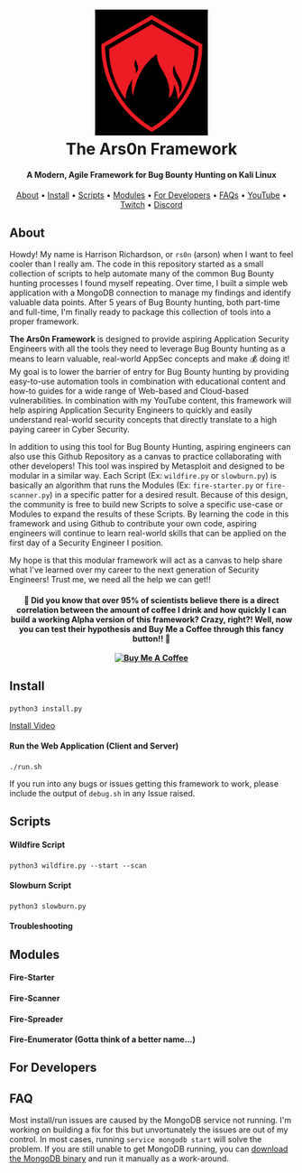 <h1 align="center">
  <a href="https://www.linkedin.com/in/%E2%84%8C%F0%9D%94%9E%F0%9D%94%AF%F0%9D%94%AF%F0%9D%94%A6%F0%9D%94%B0%F0%9D%94%AC%F0%9D%94%AB-%E2%84%9C%F0%9D%94%A6%F0%9D%94%A0%F0%9D%94%A5%F0%9D%94%9E%F0%9D%94%AF%F0%9D%94%A1%F0%9D%94%B0%F0%9D%94%AC%F0%9D%94%AB-%F0%9D%96%A2%F0%9D%96%A8%F0%9D%96%B2%F0%9D%96%B2%F0%9D%96%AF-%F0%9D%96%AE%F0%9D%96%B2%F0%9D%96%B6%F0%9D%96%A4-%F0%9D%96%AC%F0%9D%96%B2%F0%9D%96%BC-7a55bb158/"><img src="static/rs0n-logo.png" width="200px" alt="Arson Logo"></a>
  <br>
  The Ars0n Framework
  <br>
</h1>

<h4 align="center">A Modern, Agile Framework for Bug Bounty Hunting on Kali Linux</h4>
      
<p align="center">
  <a href="#hows">About</a> •
  <a href="#install">Install</a> •
  <a href="#scripts">Scripts</a> •
  <a href="#modules">Modules</a> •
  <a href="#for-developers">For Developers</a> •
  <a href="#faq">FAQs</a> •
  <a href="https://www.youtube.com/@rs0n_live">YouTube</a> •
  <a href="https://www.twitch.tv/rs0n_live">Twitch</a> •
  <a href="#coming-soon">Discord</a>
</p>

## About

Howdy!  My name is Harrison Richardson, or `rs0n` (arson) when I want to feel cooler than I really am.  The code in this repository started as a small collection of scripts to help automate many of the common Bug Bounty hunting processes I found myself repeating.  Over time, I built a simple web application with a MongoDB connection to manage my findings and identify valuable data points.  After 5 years of Bug Bounty hunting, both part-time and full-time, I'm finally ready to package this collection of tools into a proper framework.

**The Ars0n Framework** is designed to provide aspiring Application Security Engineers with all the tools they need to leverage Bug Bounty hunting as a means to learn valuable, real-world AppSec concepts and make 💰 doing it!  My goal is to lower the barrier of entry for Bug Bounty hunting by providing easy-to-use automation tools in combination with educational content and how-to guides for a wide range of Web-based and Cloud-based vulnerabilities.  In combination with my YouTube content, this framework will help aspiring Application Security Engineers to quickly and easily understand real-world security concepts that directly translate to a high paying career in Cyber Security.  

In addition to using this tool for Bug Bounty Hunting, aspiring engineers can also use this Github Repository as a canvas to practice collaborating with other developers!  This tool was inspired by Metasploit and designed to be modular in a similar way.  Each Script (Ex: `wildfire.py` or `slowburn.py`) is basically an algorithm that runs the Modules (Ex: `fire-starter.py` or `fire-scanner.py`) in a specific patter for a desired result.  Because of this design, the community is free to build new Scripts to solve a specific use-case or Modules to expand the results of these Scripts.  By learning the code in this framework and using Github to contribute your own code, aspiring engineers will continue to learn real-world skills that can be applied on the first day of a Security Engineer I position.

My hope is that this modular framework will act as a canvas to help share what I've learned over my career to the next generation of Security Engineers!  Trust me, we need all the help we can get!!

<h4 align="center">
🤠 Did you know that over 95% of scientists believe there is a direct correlation between the amount of coffee I drink and how quickly I can build a working Alpha version of this framework?  Crazy, right?!  Well, now you can test their hypothesis and Buy Me a Coffee through this fancy button!!  🤯
<br>
<br>
<a href="https://www.buymeacoffee.com/rs0n.evolv3" target="_blank"><img src="https://cdn.buymeacoffee.com/buttons/default-orange.png" alt="Buy Me A Coffee" height="41" width="174"></a>
</h4>

## Install

`python3 install.py`

[Install Video](https://www.youtube.com/watch?v=cF4xtVS7Rnc)

#### Run the Web Application (Client and Server)

`./run.sh`

If you run into any bugs or issues getting this framework to work, please include the output of `debug.sh` in any Issue raised.

## Scripts

#### Wildfire Script

`python3 wildfire.py --start --scan`

#### Slowburn Script

`python3 slowburn.py`

#### Troubleshooting

## Modules

#### Fire-Starter

#### Fire-Scanner

#### Fire-Spreader

#### Fire-Enumerator (Gotta think of a better name...)

## For Developers

## FAQ

Most install/run issues are caused by the MongoDB service not running.  I'm working on building a fix for this but unvortunately the issues are out of my control.  In most cases, running `service mongodb start` will solve the problem.  If you are still unable to get MongoDB running, you can [download the MongoDB binary](https://www.mongodb.com/try/download/community) and run it manually as a work-around.
